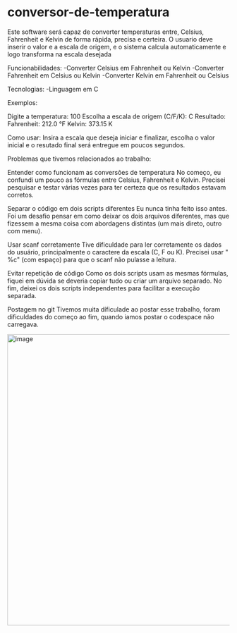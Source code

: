 # conversor-de-temperatura

Este software será capaz de converter temperaturas entre, Celsius, Fahrenheit e Kelvin de forma rápida, precisa e certeira. O usuario deve inserir o valor e a escala de origem, e o sistema calcula automaticamente e logo transforma na escala desejada

Funcionabilidades: -Converter Celsius em Fahrenheit ou Kelvin -Converter Fahrenheit em Celsius ou Kelvin -Converter Kelvin em Fahrenheit ou Celsius

Tecnologias: -Linguagem em C

Exemplos:

Digite a temperatura: 100 Escolha a escala de origem (C/F/K): C Resultado: Fahrenheit: 212.0 °F Kelvin: 373.15 K

Como usar: Insira a escala que deseja iniciar e finalizar, escolha o valor inicial e o resutado final será entregue em poucos segundos.

Problemas que tivemos relacionados ao trabalho:

Entender como funcionam as conversões de temperatura No começo, eu confundi um pouco as fórmulas entre Celsius, Fahrenheit e Kelvin. Precisei pesquisar e testar várias vezes para ter certeza que os resultados estavam corretos.

Separar o código em dois scripts diferentes Eu nunca tinha feito isso antes. Foi um desafio pensar em como deixar os dois arquivos diferentes, mas que fizessem a mesma coisa com abordagens distintas (um mais direto, outro com menu).

Usar scanf corretamente Tive dificuldade para ler corretamente os dados do usuário, principalmente o caractere da escala (C, F ou K). Precisei usar " %c" (com espaço) para que o scanf não pulasse a leitura.

Evitar repetição de código Como os dois scripts usam as mesmas fórmulas, fiquei em dúvida se deveria copiar tudo ou criar um arquivo separado. No fim, deixei os dois scripts independentes para facilitar a execução separada.

Postagem no git Tivemos muita díficulade ao postar esse trabalho, foram dificuldades do começo ao fim, quando iamos postar o codespace não carregava.



<img width="1069" height="661" alt="image" src="https://github.com/user-attachments/assets/320b948c-fe6e-46fd-80c4-29b6749404ec" />






